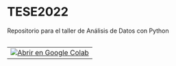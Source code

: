 # TESE2022
Repositorio para el taller de Análisis de Datos con Python
<p>
<table class="tfo-notebook-buttons" align="left">
<td><a target="_blank" href="https://colab.research.google.com/github/kevindroide/TESE2022/blob/main/DataAnalysis.ipynb">
<img src="https://www.tensorflow.org/images/colab_logo_32px.png">Abrir en Google Colab</a></td>
</table>
</p>
<br>
<br>
